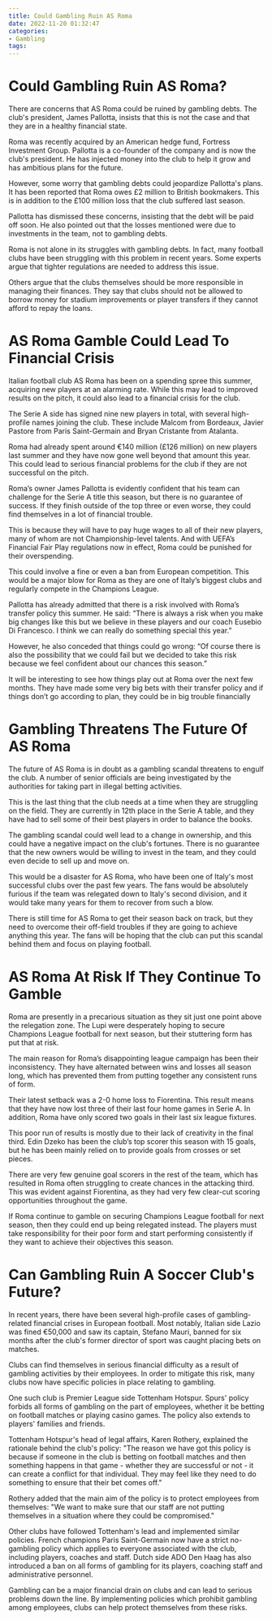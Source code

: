 ```yaml
---
title: Could Gambling Ruin AS Roma
date: 2022-11-20 01:32:47
categories:
- Gambling
tags:
---
```



#  Could Gambling Ruin AS Roma?

There are concerns that AS Roma could be ruined by gambling debts. The club's president, James Pallotta, insists that this is not the case and that they are in a healthy financial state.

Roma was recently acquired by an American hedge fund, Fortress Investment Group. Pallotta is a co-founder of the company and is now the club's president. He has injected money into the club to help it grow and has ambitious plans for the future.

However, some worry that gambling debts could jeopardize Pallotta's plans. It has been reported that Roma owes £2 million to British bookmakers. This is in addition to the £100 million loss that the club suffered last season.

Pallotta has dismissed these concerns, insisting that the debt will be paid off soon. He also pointed out that the losses mentioned were due to investments in the team, not to gambling debts.

Roma is not alone in its struggles with gambling debts. In fact, many football clubs have been struggling with this problem in recent years. Some experts argue that tighter regulations are needed to address this issue.

Others argue that the clubs themselves should be more responsible in managing their finances. They say that clubs should not be allowed to borrow money for stadium improvements or player transfers if they cannot afford to repay the loans.

#  AS Roma Gamble Could Lead To Financial Crisis


Italian football club AS Roma has been on a spending spree this summer, acquiring new players at an alarming rate. While this may lead to improved results on the pitch, it could also lead to a financial crisis for the club.

The Serie A side has signed nine new players in total, with several high-profile names joining the club. These include Malcom from Bordeaux, Javier Pastore from Paris Saint-Germain and Bryan Cristante from Atalanta.

Roma had already spent around €140 million (£126 million) on new players last summer and they have now gone well beyond that amount this year. This could lead to serious financial problems for the club if they are not successful on the pitch.

Roma’s owner James Pallotta is evidently confident that his team can challenge for the Serie A title this season, but there is no guarantee of success. If they finish outside of the top three or even worse, they could find themselves in a lot of financial trouble.

This is because they will have to pay huge wages to all of their new players, many of whom are not Championship-level talents. And with UEFA’s Financial Fair Play regulations now in effect, Roma could be punished for their overspending.

This could involve a fine or even a ban from European competition. This would be a major blow for Roma as they are one of Italy’s biggest clubs and regularly compete in the Champions League.

Pallotta has already admitted that there is a risk involved with Roma’s transfer policy this summer. He said: “There is always a risk when you make big changes like this but we believe in these players and our coach Eusebio Di Francesco. I think we can really do something special this year.”

However, he also conceded that things could go wrong: “Of course there is also the possibility that we could fail but we decided to take this risk because we feel confident about our chances this season.”

It will be interesting to see how things play out at Roma over the next few months. They have made some very big bets with their transfer policy and if things don’t go according to plan, they could be in big trouble financially

#  Gambling Threatens The Future Of AS Roma

The future of AS Roma is in doubt as a gambling scandal threatens to engulf the club. A number of senior officials are being investigated by the authorities for taking part in illegal betting activities.

This is the last thing that the club needs at a time when they are struggling on the field. They are currently in 12th place in the Serie A table, and they have had to sell some of their best players in order to balance the books.

The gambling scandal could well lead to a change in ownership, and this could have a negative impact on the club's fortunes. There is no guarantee that the new owners would be willing to invest in the team, and they could even decide to sell up and move on.

This would be a disaster for AS Roma, who have been one of Italy's most successful clubs over the past few years. The fans would be absolutely furious if the team was relegated down to Italy's second division, and it would take many years for them to recover from such a blow.

There is still time for AS Roma to get their season back on track, but they need to overcome their off-field troubles if they are going to achieve anything this year. The fans will be hoping that the club can put this scandal behind them and focus on playing football.

#  AS Roma At Risk If They Continue To Gamble

Roma are presently in a precarious situation as they sit just one point above the relegation zone. The Lupi were desperately hoping to secure Champions League football for next season, but their stuttering form has put that at risk.

The main reason for Roma’s disappointing league campaign has been their inconsistency. They have alternated between wins and losses all season long, which has prevented them from putting together any consistent runs of form.

Their latest setback was a 2-0 home loss to Fiorentina. This result means that they have now lost three of their last four home games in Serie A. In addition, Roma have only scored two goals in their last six league fixtures.

This poor run of results is mostly due to their lack of creativity in the final third. Edin Dzeko has been the club’s top scorer this season with 15 goals, but he has been mainly relied on to provide goals from crosses or set pieces.

There are very few genuine goal scorers in the rest of the team, which has resulted in Roma often struggling to create chances in the attacking third. This was evident against Fiorentina, as they had very few clear-cut scoring opportunities throughout the game.

If Roma continue to gamble on securing Champions League football for next season, then they could end up being relegated instead. The players must take responsibility for their poor form and start performing consistently if they want to achieve their objectives this season.

#  Can Gambling Ruin A Soccer Club's Future?

In recent years, there have been several high-profile cases of gambling-related financial crises in European football. Most notably, Italian side Lazio was fined €50,000 and saw its captain, Stefano Mauri, banned for six months after the club's former director of sport was caught placing bets on matches.

Clubs can find themselves in serious financial difficulty as a result of gambling activities by their employees. In order to mitigate this risk, many clubs now have specific policies in place relating to gambling.

One such club is Premier League side Tottenham Hotspur. Spurs' policy forbids all forms of gambling on the part of employees, whether it be betting on football matches or playing casino games. The policy also extends to players' families and friends.

Tottenham Hotspur's head of legal affairs, Karen Rothery, explained the rationale behind the club's policy: "The reason we have got this policy is because if someone in the club is betting on football matches and then something happens in that game - whether they are successful or not - it can create a conflict for that individual. They may feel like they need to do something to ensure that their bet comes off."

Rothery added that the main aim of the policy is to protect employees from themselves: "We want to make sure that our staff are not putting themselves in a situation where they could be compromised."

Other clubs have followed Tottenham's lead and implemented similar policies. French champions Paris Saint-Germain now have a strict no-gambling policy which applies to everyone associated with the club, including players, coaches and staff. Dutch side ADO Den Haag has also introduced a ban on all forms of gambling for its players, coaching staff and administrative personnel.

Gambling can be a major financial drain on clubs and can lead to serious problems down the line. By implementing policies which prohibit gambling among employees, clubs can help protect themselves from these risks.